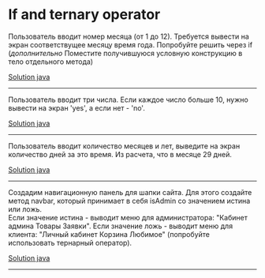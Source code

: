 
# If and ternary operator

Пользователь вводит номер месяца (от 1 до 12).
Требуется вывести на экран соответствущее месяцу время года.
Попробуйте решить через if
(*дополнительно* Поместите получившуюся условную конструкцию в тело отдельного метода)

[Solution java](solutions/SeasonOfYearByMonth/src/Main.java)

---

Пользователь вводит три числа. Если каждое число больше 10, нужно вывести на экран 'yes', а если нет - 'no'.

[Solution java](solutions/MoreThan10/src/Main.java)

---

Пользователь вводит количество месяцев и лет, выведите на экран количество дней за это время. Из расчета, что в месяце 29 дней.

[Solution java](solutions/MonthsAndYearsToDays/src/Main.java)

---

Создадим навигационную панель для шапки сайта. Для этого создайте метод navbar, который принимает в себя isAdmin со значением истина или ложь.  
Если значение истина - выводит меню для администратора: "Кабинет админа Товары Заявки".
Если значение ложь - выводит меню для клиента: "Личный кабинет Корзина Любимое"
(попробуйте использовать тернарный оператор).

[Solution java](solutions/MonthsAndYearsToDays/src/Main.java)

---
